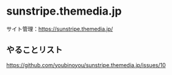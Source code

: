 # sunstripe.themedia.jp
サイト管理：https://sunstripe.themedia.jp/
## やることリスト
https://github.com/youbinoyou/sunstripe.themedia.jp/issues/10
